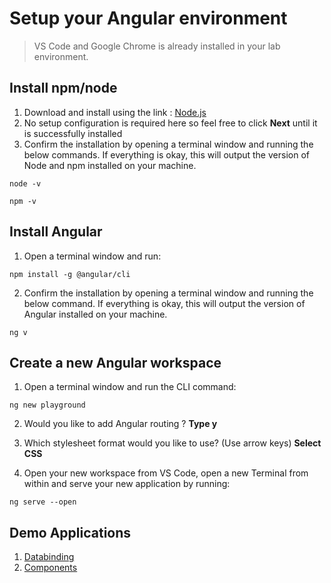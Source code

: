 # Setup your Angular environment

> VS Code and Google Chrome is already installed in your lab environment.

## Install npm/node

1. Download and install using the link : [Node.js](https://nodejs.org/dist/v16.13.0/node-v16.13.0-x64.msi)
2. No setup configuration is required here so feel free to click **Next** until it is successfully installed
3. Confirm the installation by opening a terminal window and running the below commands. If everything is okay, this will output the version of Node and npm installed on your machine.

```console
node -v
```

```console
npm -v
```

## Install Angular

1. Open a terminal window and run:

```console
npm install -g @angular/cli
```

2. Confirm the installation by opening a terminal window and running the below command. If everything is okay, this will output the version of Angular installed on your machine.

```console
ng v
```

## Create a new Angular workspace

1. Open a terminal window and run the CLI command:

```console
ng new playground
```

2. Would you like to add Angular routing ? **Type y**

3. Which stylesheet format would you like to use? (Use arrow keys) **Select CSS**

4. Open your new workspace from VS Code, open a new Terminal from within and serve your new application by running:

```console
ng serve --open
```

## Demo Applications
1. [Databinding](https://github.com/shary-dc/angular-lab/tree/main/session2/databinding)
2. [Components](https://github.com/shary-dc/angular-lab/tree/main/session3/component-finished)
